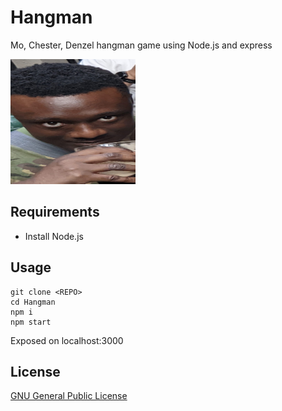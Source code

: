 # Hangman

Mo, Chester, Denzel hangman game using Node.js and express

<img src="./public/assets/denw.jpg" alt="denzel" height="200" width="200"/>

## Requirements

-   Install Node.js

## Usage

```
git clone <REPO>
cd Hangman
npm i
npm start
```

Exposed on localhost:3000

## License

[GNU General Public License](http://www.gnu.org/licenses/fdl.txt)
